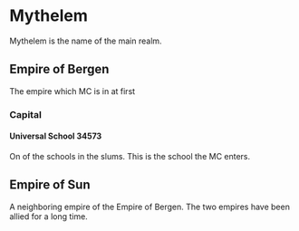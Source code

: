 # Mythelem
Mythelem is the name of the main realm.

## Empire of Bergen
The empire which MC is in at first

### Capital

#### Universal School 34573
On of the schools in the slums. This is the school the MC enters.

## Empire of Sun
A neighboring empire of the Empire of Bergen. The two empires have been allied for a long time.